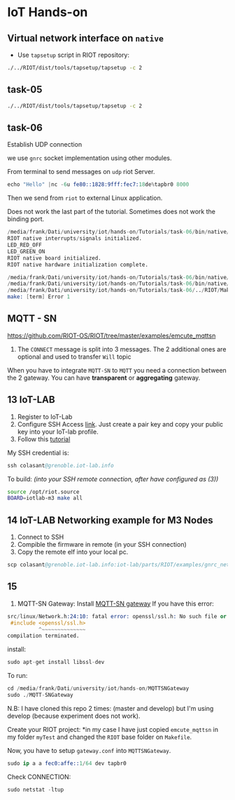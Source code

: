 # IoT Hands-on

## Virtual network interface on `native`
* Use `tapsetup` script in RIOT repository:

```sh
./../RIOT/dist/tools/tapsetup/tapsetup -c 2
```

## task-05

```sh
./../RIOT/dist/tools/tapsetup/tapsetup -c 2
```

## task-06
Establish UDP connection 

we use `gnrc` socket implementation using other modules.

From terminal to send messages on `udp` riot Server.

```s
echo "Hello" |nc -6u fe80::1828:9fff:fec7:18de%tapbr0 8000
```
Then we send from `riot` to external Linux application. 

Does not work the last part of the tutorial. 
Sometimes does not work the binding port.
```s
/media/frank/Dati/university/iot/hands-on/Tutorials/task-06/bin/native/Task06.elf tap0 
RIOT native interrupts/signals initialized.
LED_RED_OFF
LED_GREEN_ON
RIOT native board initialized.
RIOT native hardware initialization complete.

/media/frank/Dati/university/iot/hands-on/Tutorials/task-06/bin/native/Task06.elf: ioctl TUNSETIFF: Device or resource busy
/media/frank/Dati/university/iot/hands-on/Tutorials/task-06/bin/native/Task06.elf: probably the tap interface (tap0) does not exist or is already in use
/media/frank/Dati/university/iot/hands-on/Tutorials/task-06/../RIOT/Makefile.include:547: recipe for target 'term' failed
make: [term] Error 1
```

## MQTT - SN
https://github.com/RIOT-OS/RIOT/tree/master/examples/emcute_mqttsn

1. The `CONNECT` message is split into 3 messages. The 2 additional ones are optional and used to transfer `Will` topic

When you have to integrate `MQTT-SN` to `MQTT` you need a connection between the 2 gateway. 
You can have **transparent** or **aggregating** gateway. 



## 13 IoT-LAB
1. Register to IoT-Lab
2. Configure SSH Access [link](https://www.iot-lab.info/tutorials/ssh-access/). Just create a pair key and copy your public key into your IoT-lab profile.
3. Follow this [tutorial](https://www.iot-lab.info/tutorials/riot-compilation/)

My SSH credential is: 
```s
ssh colasant@grenoble.iot-lab.info
```
To build: *(into your SSH remote connection, after have configured as (3))*
```sh
source /opt/riot.source
BOARD=iotlab-m3 make all
```

## 14 IoT-LAB Networking example for M3 Nodes
1. Connect to SSH
2. Compible the firmware in remote (in your SSH connection)
3. Copy the remote elf into your local pc. 
```s
scp colasant@grenoble.iot-lab.info:iot-lab/parts/RIOT/examples/gnrc_networking/bin/iotlab-m3/gnrc_networking.elf gnrc_networking.elf
```

## 15
1. MQTT-SN Gateway: Install [MQTT-SN gateway](https://www.eclipse.org/paho/components/mqtt-sn-transparent-gateway/)
If you have this error:
```s
src/linux/Network.h:24:10: fatal error: openssl/ssl.h: No such file or directory
 #include <openssl/ssl.h>
          ^~~~~~~~~~~~~~~
compilation terminated.
```
install:
```s
sudo apt-get install libssl-dev
```

To run:
```s
cd /media/frank/Dati/university/iot/hands-on/MQTTSNGateway
sudo ./MQTT-SNGateway 
```
N.B: I have cloned this repo 2 times: (master and develop) but I'm using develop (because experiment does not work).

Create your RIOT project: *in my case I have just copied `emcute_mqttsn` in my folder `myTest` and changed the `RIOT` base folder on `Makefile`. 

Now, you have to setup `gateway.conf` into `MQTTSNGateway`.

```s
sudo ip a a fec0:affe::1/64 dev tapbr0
```

Check CONNECTION:
``` s
sudo netstat -ltup
```


